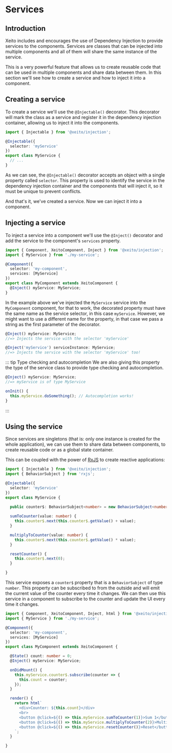 # Services

## Introduction
Xeito includes and encourages the use of Dependency Injection to provide services to the components.
Services are classes that can be injected into multiple components and all of them will share the same instance of the service.

This is a very powerful feature that allows us to create reusable code that can be used in multiple components and share data between them.
In this section we'll see how to create a service and how to inject it into a component.

## Creating a service
To create a service we'll use the `@Injectable()` decorator. This decorator will mark the class as a service and register it in the dependency injection container,
allowing us to inject it into the components.

```typescript
import { Injectable } from '@xeito/injection';

@Injectable({
  selector: 'myService'
})
export class MyService {
  // ...
}
```
As we can see, the `@Injectable()` decorator accepts an object with a single property called `selector`. 
This property is used to identify the service in the dependency injection container and the components that will inject it, so it must be unique to prevent conflicts.

And that's it, we've created a service. Now we can inject it into a component.

## Injecting a service
To inject a service into a component we'll use the `@Inject()` decorator and add the service to the component's `services` property.

```typescript
import { Component, XeitoComponent, Inject } from '@xeito/injection';
import { MyService } from './my-service';

@Component({
  selector: 'my-component',
  services: [MyService]
})
export class MyComponent extends XeitoComponent {
  @Inject() myService: MyService;
}
```
In the example above we've injected the `MyService` service into the `MyComponent` component, for that to work, the decorated property 
must have the same name as the service selector, in this case `myService`.
However, we might want to use a different name for the property, in that case we pass a string as the first parameter of the decorator.

```typescript
@Inject() myService: MyService; 
//=> Injects the service with the selector 'myService'

@Inject('myService') serviceInstance: MyService; 
//=> Injects the service with the selector 'myService' too!
```
::: tip Type checking and autocompletion
We are also giving this property the type of the service class to provide type checking and autocompletion.

```typescript
@Inject() myService: MyService;
//=> myService is of type MyService

onInit() {
  this.myService.doSomething(); // Autocompletion works!
}
```
:::

## Using the service

Since services are singletons (that is: only one instance is created for the whole application), we can use them to share data between components,
to create reusable code or as a global state container.

This can be coupled with the power of [RxJS](https://rxjs.dev/) to create reactive applications:

```typescript
import { Injectable } from '@xeito/injection';
import { BehaviorSubject } from 'rxjs';

@Injectable({
  selector: 'myService'
})
export class MyService {

  public counter$: BehaviorSubject<number> = new BehaviorSubject<number>(0);
  
  sumToCounter(value: number) {
    this.counter$.next(this.counter$.getValue() + value);
  }

  multiplyToCounter(value: number) {
    this.counter$.next(this.counter$.getValue() * value);
  }

  resetCounter() {
    this.counter$.next(0);
  }

}
```
This service exposes a `counter$` property that is a `BehaviorSubject` of type `number`. This property can be subscribed to from 
the outside and will emit the current value of the counter every time it changes.
We can then use this service in a component to subscribe to the counter and update the UI every time it changes.

```typescript
import { Component, XeitoComponent, Inject, html } from '@xeito/injection';
import { MyService } from './my-service';

@Component({
  selector: 'my-component',
  services: [MyService]
})
export class MyComponent extends XeitoComponent {

  @State() count: number = 0;
  @Inject() myService: MyService;

  onDidMount() {
    this.myService.counter$.subscribe(counter => {
      this.count = counter;
    });
  }

  render() {
    return html`
      <div>Counter: ${this.count}</div>
      <br>
      <button @click=${() => this.myService.sumToCounter(1)}>Sum 1</button>
      <button @click=${() => this.myService.multiplyToCounter(2)}>Multiply by 2</button>
      <button @click=${() => this.myService.resetCounter()}>Reset</button>
    `;
  }

}
```